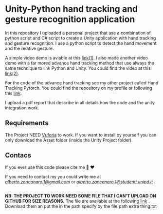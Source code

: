 # Unity-Python hand tracking and gesture recognition application
In this repository I uploaded a personal project that use a combination of python script and C# script to create a Unity application with hand tracking and gesture recognition.
I use a python script to detect the hand movement and the relative gesture.

A simple video demo is aviable at this [link(1)](https://www.youtube.com/watch?v=O4Udf7Gu3zE). I also made another video demo with a far mored advance hand tracking method that use always the same technique to link Python and Unity. You could find the video at this [link(2)](https://www.youtube.com/watch?v=1nmR-dRdeos).

For the code of the advance hand tracking see my other project called Hand Tracking Pytorch. You could find the repository on my profile or following this [link](https://github.com/jesus-333/Hand-Tracking-Pytorch).

I upload a pdf report that describe in all details how the code and the unity integration work.

## Requirements
The Project NEED [Vuforia](https://developer.vuforia.com/) to work. If you want to install by yourself you can only download the Asset folder (inside the Unity Project folder).

## Contacs 
If you ever use this code please cite me  :pray:  :heart:

If you need to contact my you could write me at *alberto.zancanaro.1@gmail.com* or *alberto.zancanaro.1@studenti.unipd.it* .

##
**NB: THE PROJECT TO WORK NEED SOME FILE THAT I CAN'T UPLOAD ON GITHUB FOR SIZE REASONS.**
The file are available at the following [link](https://drive.google.com/file/d/1doIFMfhjTz7fKd_B_HhHGWr5agNh242I/view?usp=sharing) . Download them an put the in the path specify by the file path extra thing.txt
